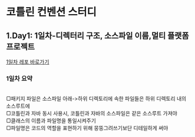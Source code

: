# 코틀린 컨벤션 스터디

## 1.Day1: 1일차-디렉터리 구조, 소스파일 이름,멀티 플랫폼 프로젝트
[1일차 레포 바로가기](https://github.com/park-yina/kotling-convention-study/blob/main/Day1.md)
<br>
### 1일차 요약
<br>
▢패키지 파일은 소스파일 아래->하위 디렉토리에 속한 파일들은 하위 디렉토리 내의 소스루트에
<br>  
  ▢코틀린과 자바 동시 사용시, 코틀린과 자바의 소스파일은 같은 소스루트 가져야
<br>
  ▢클래스의 이름과 파일명을 통일시켜주기
<br>
  ▢파일명은 코드의 역할을 표현하기 위해 뭉뚱그려쓰기보단 디테일하게 써야
